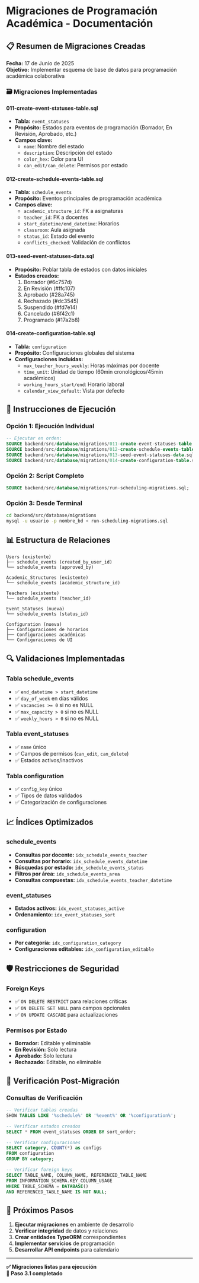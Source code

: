 # Migraciones de Programación Académica - Documentación

## 📋 Resumen de Migraciones Creadas

**Fecha:** 17 de Junio de 2025  
**Objetivo:** Implementar esquema de base de datos para programación académica colaborativa

### 🗃️ Migraciones Implementadas

#### 011-create-event-statuses-table.sql
- **Tabla:** `event_statuses`
- **Propósito:** Estados para eventos de programación (Borrador, En Revisión, Aprobado, etc.)
- **Campos clave:** 
  - `name`: Nombre del estado
  - `description`: Descripción del estado
  - `color_hex`: Color para UI
  - `can_edit/can_delete`: Permisos por estado

#### 012-create-schedule-events-table.sql
- **Tabla:** `schedule_events`
- **Propósito:** Eventos principales de programación académica
- **Campos clave:**
  - `academic_structure_id`: FK a asignaturas
  - `teacher_id`: FK a docentes
  - `start_datetime/end_datetime`: Horarios
  - `classroom`: Aula asignada
  - `status_id`: Estado del evento
  - `conflicts_checked`: Validación de conflictos

#### 013-seed-event-statuses-data.sql
- **Propósito:** Poblar tabla de estados con datos iniciales
- **Estados creados:**
  1. Borrador (#6c757d)
  2. En Revisión (#ffc107)
  3. Aprobado (#28a745)
  4. Rechazado (#dc3545)
  5. Suspendido (#fd7e14)
  6. Cancelado (#6f42c1)
  7. Programado (#17a2b8)

#### 014-create-configuration-table.sql
- **Tabla:** `configuration`
- **Propósito:** Configuraciones globales del sistema
- **Configuraciones incluidas:**
  - `max_teacher_hours_weekly`: Horas máximas por docente
  - `time_unit`: Unidad de tiempo (60min cronológicos/45min académicos)
  - `working_hours_start/end`: Horario laboral
  - `calendar_view_default`: Vista por defecto

## 🔧 Instrucciones de Ejecución

### Opción 1: Ejecución Individual
```sql
-- Ejecutar en orden:
SOURCE backend/src/database/migrations/011-create-event-statuses-table.sql;
SOURCE backend/src/database/migrations/012-create-schedule-events-table.sql;
SOURCE backend/src/database/migrations/013-seed-event-statuses-data.sql;
SOURCE backend/src/database/migrations/014-create-configuration-table.sql;
```

### Opción 2: Script Completo
```sql
SOURCE backend/src/database/migrations/run-scheduling-migrations.sql;
```

### Opción 3: Desde Terminal
```bash
cd backend/src/database/migrations
mysql -u usuario -p nombre_bd < run-scheduling-migrations.sql
```

## 📊 Estructura de Relaciones

```
Users (existente)
├── schedule_events (created_by_user_id)
└── schedule_events (approved_by)

Academic_Structures (existente)
└── schedule_events (academic_structure_id)

Teachers (existente)
└── schedule_events (teacher_id)

Event_Statuses (nueva)
└── schedule_events (status_id)

Configuration (nueva)
├── Configuraciones de horarios
├── Configuraciones académicas
└── Configuraciones de UI
```

## 🔍 Validaciones Implementadas

### Tabla schedule_events
- ✅ `end_datetime > start_datetime`
- ✅ `day_of_week` en días válidos
- ✅ `vacancies >= 0` si no es NULL
- ✅ `max_capacity > 0` si no es NULL
- ✅ `weekly_hours > 0` si no es NULL

### Tabla event_statuses
- ✅ `name` único
- ✅ Campos de permisos (`can_edit`, `can_delete`)
- ✅ Estados activos/inactivos

### Tabla configuration
- ✅ `config_key` único
- ✅ Tipos de datos validados
- ✅ Categorización de configuraciones

## 📈 Índices Optimizados

### schedule_events
- **Consultas por docente:** `idx_schedule_events_teacher`
- **Consultas por horario:** `idx_schedule_events_datetime`
- **Búsquedas por estado:** `idx_schedule_events_status`
- **Filtros por área:** `idx_schedule_events_area`
- **Consultas compuestas:** `idx_schedule_events_teacher_datetime`

### event_statuses
- **Estados activos:** `idx_event_statuses_active`
- **Ordenamiento:** `idx_event_statuses_sort`

### configuration
- **Por categoría:** `idx_configuration_category`
- **Configuraciones editables:** `idx_configuration_editable`

## 🛡️ Restricciones de Seguridad

### Foreign Keys
- ✅ `ON DELETE RESTRICT` para relaciones críticas
- ✅ `ON DELETE SET NULL` para campos opcionales
- ✅ `ON UPDATE CASCADE` para actualizaciones

### Permisos por Estado
- **Borrador:** Editable y eliminable
- **En Revisión:** Solo lectura
- **Aprobado:** Solo lectura
- **Rechazado:** Editable, no eliminable

## 🧪 Verificación Post-Migración

### Consultas de Verificación
```sql
-- Verificar tablas creadas
SHOW TABLES LIKE '%schedule%' OR '%event%' OR '%configuration%';

-- Verificar estados creados
SELECT * FROM event_statuses ORDER BY sort_order;

-- Verificar configuraciones
SELECT category, COUNT(*) as configs 
FROM configuration 
GROUP BY category;

-- Verificar foreign keys
SELECT TABLE_NAME, COLUMN_NAME, REFERENCED_TABLE_NAME 
FROM INFORMATION_SCHEMA.KEY_COLUMN_USAGE 
WHERE TABLE_SCHEMA = DATABASE() 
AND REFERENCED_TABLE_NAME IS NOT NULL;
```

## 🎯 Próximos Pasos

1. **Ejecutar migraciones** en ambiente de desarrollo
2. **Verificar integridad** de datos y relaciones
3. **Crear entidades TypeORM** correspondientes
4. **Implementar servicios** de programación
5. **Desarrollar API endpoints** para calendario

---

**✅ Migraciones listas para ejecución**  
**🔄 Paso 3.1 completado**
